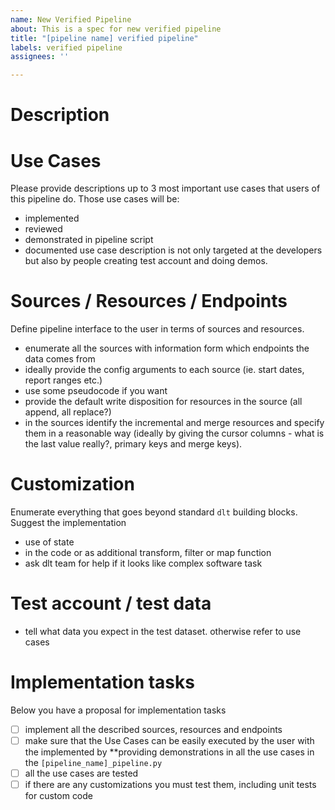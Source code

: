 ```yaml
---
name: New Verified Pipeline
about: This is a spec for new verified pipeline
title: "[pipeline name] verified pipeline"
labels: verified pipeline
assignees: ''

---
```


# Description

# Use Cases
Please provide descriptions up to 3 most important use cases that users of this pipeline do. Those use cases will be:
- implemented
- reviewed
- demonstrated in pipeline script
- documented
use case description is not only targeted at the developers but also by people creating test account and doing demos.

# Sources / Resources / Endpoints
Define pipeline interface to the user in terms of sources and resources.
- enumerate all the sources with information form which endpoints the data comes from
- ideally provide the config arguments to each source (ie. start dates, report ranges etc.)
- use some pseudocode if you want
- provide the default write disposition for resources in the source (all append, all replace?)
- in the sources identify the incremental and merge resources and specify them in a reasonable way (ideally by giving the cursor columns - what is the last value really?, primary keys and merge keys).

# Customization
Enumerate everything that goes beyond standard `dlt` building blocks. Suggest the implementation
- use of state
- in the code or as additional transform, filter or map function
- ask dlt team for help if it looks like complex software task

# Test account / test data
- tell what data you expect in the test dataset. otherwise refer to use cases

# Implementation tasks
Below you have a proposal for implementation tasks
* [ ] implement all the described sources, resources and endpoints
* [ ] make sure that the Use Cases can be easily executed by the user with the implemented by **providing demonstrations in all the use cases in the `[pipeline_name]_pipeline.py`
* [ ] all the use cases are tested
* [ ] if there are any customizations you must test them, including unit tests for custom code
